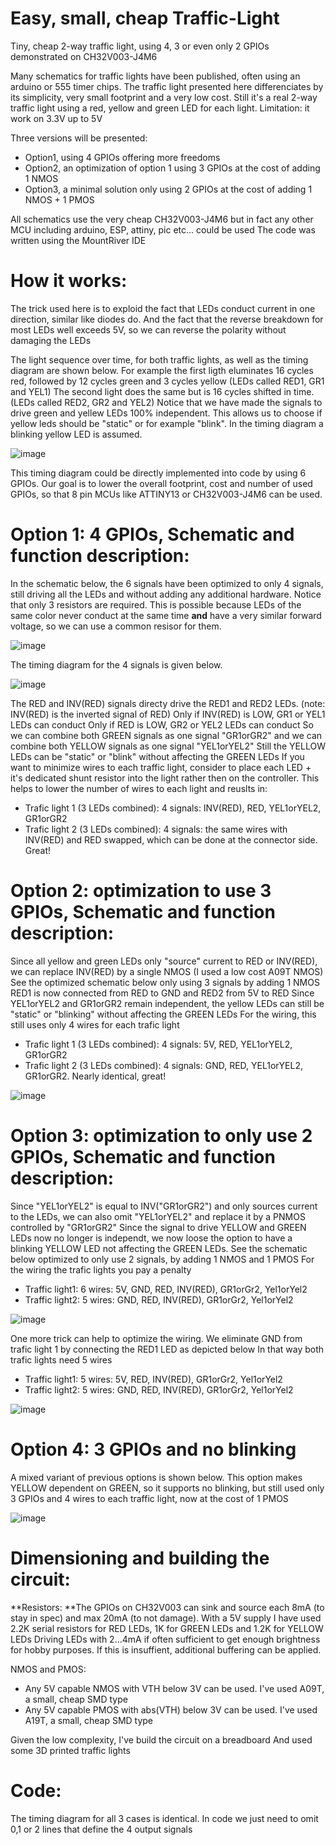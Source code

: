 # Easy, small, cheap Traffic-Light
Tiny, cheap 2-way traffic light, using 4, 3 or even only 2 GPIOs demonstrated on CH32V003-J4M6

Many schematics for traffic lights have been published, often using an arduino or 555 timer chips.
The traffic light presented here differenciates by its simplicity, very small footprint and a very low cost.
Still it's a real 2-way traffic light using a red, yellow and green LED for each light.
Limitation: it work on 3.3V up to 5V

Three versions will be presented:
* Option1, using 4 GPIOs offering more freedoms
* Option2, an optimization of option 1 using 3 GPIOs at the cost of adding 1 NMOS
* Option3, a minimal solution only using 2 GPIOs at the cost of adding 1 NMOS + 1 PMOS

All schematics use the very cheap CH32V003-J4M6 but in fact any other MCU including arduino, ESP, attiny, pic etc... could be used
The code was written using the MountRiver IDE

# How it works:

The trick used here is to exploid the fact that LEDs conduct current in one direction, similar like diodes do.
And the fact that the reverse breakdown for most LEDs well exceeds 5V, so we can reverse the polarity without damaging the LEDs

The light sequence over time, for both traffic lights, as well as the timing diagram are shown below.
For example the first ligth eluminates 16 cycles red, followed by 12 cycles green and 3 cycles yellow (LEDs called RED1, GR1 and YEL1)
The second light does the same but is 16 cycles shifted in time. (LEDs called RED2, GR2 and YEL2)
Notice that we have made the signals to drive green and yellew LEDs 100% independent. 
This allows us to choose if yellow leds should be "static" or for example "blink". In the timing diagram a blinking yellow LED is assumed.

![image](https://github.com/user-attachments/assets/54dc4336-8bfd-4ae0-b32c-e769c1f5cb1c)

This timing diagram could be directly implemented into code by using 6 GPIOs. Our goal is to lower the overall footprint, cost and number of used GPIOs, so that 8 pin MCUs like ATTINY13 or CH32V003-J4M6 can be used.

# Option 1: 4 GPIOs, Schematic and function description:

In the schematic below, the 6 signals have been optimized to only 4 signals, still driving all the LEDs and without adding any additional hardware.
Notice that only 3 resistors are required. This is possible because LEDs of the same color never conduct at the same time **and** have a very similar forward voltage, so we can use a common resisor for them.

![image](https://github.com/user-attachments/assets/892a00ff-bb77-4b90-aca6-3b825df8fe5a)

The timing diagram for the 4 signals is given below. 

![image](https://github.com/user-attachments/assets/2b25a604-bf16-4c48-b3c0-2a1af110bca6)

The RED and INV(RED) signals directy drive the RED1 and RED2 LEDs. (note: INV(RED) is the inverted signal of RED)
Only if INV(RED) is LOW, GR1 or YEL1 LEDs can conduct
Only if RED is LOW, GR2 or YEL2 LEDs can conduct
So we can combine both GREEN signals as one signal "GR1orGR2"
and we can combine both YELLOW signals as one signal "YEL1orYEL2"
Still the YELLOW LEDs can be "static" or "blink" without affecting the GREEN LEDs
If you want to minimize wires to each traffic light, consider to place each LED + it's dedicated shunt resistor into the light rather then on the controller. 
This helps to lower the number of wires to each light and reuslts in:
* Trafic light 1 (3 LEDs combined): 4 signals: INV(RED), RED, YEL1orYEL2, GR1orGR2
* Trafic light 2 (3 LEDs combined): 4 signals: the same wires with INV(RED) and RED swapped, which can be done at the connector side. Great!

# Option 2: optimization to use 3 GPIOs, Schematic and function description:
Since all yellow and green LEDs only "source" current to RED or INV(RED), we can replace INV(RED) by a single NMOS (I used a low cost A09T NMOS)
See the optimized schematic below only using 3 signals by adding 1 NMOS
RED1 is now connected from RED to GND and RED2 from 5V to RED
Since YEL1orYEL2 and GR1orGR2 remain independent, the yellow LEDs can still be "static" or "blinking" without affecting the GREEN LEDs
For the wiring, this still uses only 4 wires for each trafic light
* Trafic light 1 (3 LEDs combined): 4 signals: 5V, RED, YEL1orYEL2, GR1orGR2
* Trafic light 2 (3 LEDs combined): 4 signals: GND, RED, YEL1orYEL2, GR1orGR2. Nearly identical, great!

![image](https://github.com/user-attachments/assets/8fa2bb8b-fbd3-4763-93f2-14c9fce2cc37)

# Option 3: optimization to only use 2 GPIOs, Schematic and function description:
Since "YEL1orYEL2" is equal to INV("GR1orGR2") and only sources current to the LEDs, we can also omit "YEL1orYEL2" and replace it by a PNMOS controlled by "GR1orGR2" 
Since  the signal to drive YELLOW and GREEN LEDs now no longer is independt, we now loose the option to have a blinking YELLOW LED not affecting the GREEN LEDs.
See the schematic below optimized to only use 2 signals, by adding 1 NMOS and 1 PMOS
For the wiring the trafic lights you pay a penalty
* Traffic light1: 6 wires: 5V, GND, RED, INV(RED), GR1orGr2, Yel1orYel2
* Traffic light2: 5 wires: GND, RED, INV(RED), GR1orGr2, Yel1orYel2

![image](https://github.com/user-attachments/assets/7e694705-087a-47ed-a941-166733ece35b)

One more trick can help to optimize the wiring. We eliminate GND from trafic light 1 by connecting the RED1 LED as depicted below
In that way both trafic lights need 5 wires
* Traffic light1: 5 wires: 5V, RED, INV(RED), GR1orGr2, Yel1orYel2
* Traffic light2: 5 wires: GND, RED, INV(RED), GR1orGr2, Yel1orYel2

![image](https://github.com/user-attachments/assets/5be2b290-3d92-4d49-937e-39a3e33a8a57)

# Option 4: 3 GPIOs and no blinking
A mixed variant of previous options is shown below. 
This option makes YELLOW dependent on GREEN, so it supports no blinking, but still used only 3 GPIOs and 4 wires to each traffic light, now at the cost of 1 PMOS

![image](https://github.com/user-attachments/assets/d4927ea3-7d85-4b17-81c1-29cb8158ea9f)

# Dimensioning and building the circuit:

**Resistors: **The GPIOs on CH32V003 can sink and source each 8mA (to stay in spec) and max 20mA (to not damage).
With a 5V supply I have used 2.2K serial resistors for RED LEDs, 1K for GREEN LEDs and 1.2K for YELLOW LEDs
Driving LEDs with 2...4mA if often sufficient to get enough brightness for hobby purposes.
If this is insuffient, additional buffering can be applied.

NMOS and PMOS: 
* Any 5V capable NMOS with VTH below 3V can be used. I've used A09T, a small, cheap SMD type
* Any 5V capable PMOS with abs(VTH) below 3V can be used. I've used A19T, a small, cheap SMD type

Given the low complexity, I've build the circuit on a breadboard
And used some 3D printed traffic lights

# Code:

The timing diagram for all 3 cases is identical. 
In code we just need to omit 0,1 or 2 lines that define the 4 output signals
